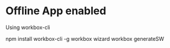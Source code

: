 # Offline App enabled
Using workbox-cli 


npm install workbox-cli -g
workbox wizard
workbox generateSW
